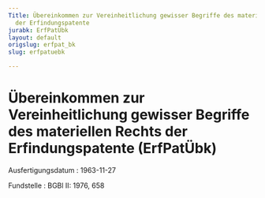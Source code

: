 ```yaml
---
Title: Übereinkommen zur Vereinheitlichung gewisser Begriffe des materiellen Rechts
  der Erfindungspatente
jurabk: ErfPatÜbk
layout: default
origslug: erfpat_bk
slug: erfpatuebk

---
```


# Übereinkommen zur Vereinheitlichung gewisser Begriffe des materiellen Rechts der Erfindungspatente (ErfPatÜbk)

Ausfertigungsdatum
:   1963-11-27

Fundstelle
:   BGBl II: 1976, 658

